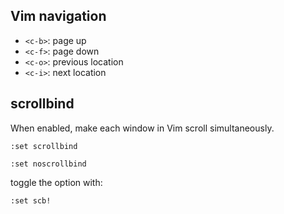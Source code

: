 ## Vim navigation

- `<c-b>`: page up
- `<c-f>`: page down
- `<c-o>`: previous location
- `<c-i>`: next location


## scrollbind

When enabled, make each window in Vim scroll simultaneously.

`:set scrollbind`

`:set noscrollbind`

toggle the option with:

`:set scb!`
